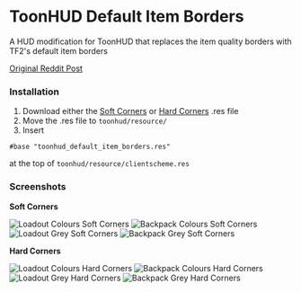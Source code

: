 # ToonHUD Default Item Borders

A HUD modification for ToonHUD that replaces the item quality borders with TF2's default item borders

[Original Reddit Post](https://www.reddit.com/r/tf2/comments/9t6lvo/toonhud_with_default_item_borders/)

### Installation

1. Download either the [Soft Corners](https://raw.githubusercontent.com/cooolbros/toonhud-default-item-borders/main/src/soft_corners/toonhud_default_item_borders.res) or [Hard Corners](https://raw.githubusercontent.com/cooolbros/toonhud-default-item-borders/main/src/hard_corners/toonhud_default_item_borders.res) .res file
2. Move the .res file to `toonhud/resource/`
3. Insert

```#base "toonhud_default_item_borders.res"```

at the top of `toonhud/resource/clientscheme.res`

### Screenshots

**Soft Corners**

![Loadout Colours Soft Corners](screenshots/soft_corners_loadout_colour.png)
![Backpack Colours Soft Corners](screenshots/soft_corners_backpack_colour.png)
![Loadout Grey Soft Corners](screenshots/soft_corners_loadout_grey.png)
![Backpack Grey Soft Corners](screenshots/soft_corners_backpack_grey.png)

**Hard Corners**

![Loadout Colours Hard Corners](screenshots/hard_corners_loadout_colour.png)
![Backpack Colours Hard Corners](screenshots/hard_corners_backpack_colour.png)
![Loadout Grey Hard Corners](screenshots/hard_corners_loadout_grey.png)
![Backpack Grey Hard Corners](screenshots/hard_corners_backpack_grey.png)
